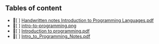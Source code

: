 ## Tables of content
- 📄[ ] [Handwritten notes Introduction to Programming Languages.pdf](./Handwritten%20notes%20Introduction%20to%20Programming%20Languages.pdf)
- 📄[ ] [intro-to-programming.png](./intro-to-programming.png)
- 📄[ ] [Introduction to programming.pdf](./Introduction%20to%20programming.pdf)
- 📄[ ] [Intro_to_Programming_Notes.pdf](./Intro_to_Programming_Notes.pdf)
